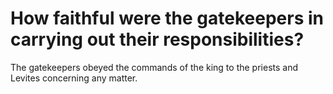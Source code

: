 # How faithful were the gatekeepers in carrying out their responsibilities?

The gatekeepers obeyed the commands of the king to the priests and Levites concerning any matter.
